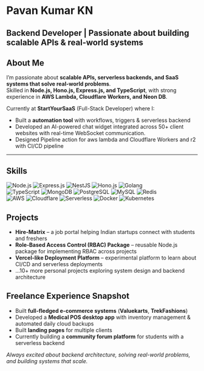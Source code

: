 # Pavan Kumar KN  

**Backend Developer | Passionate about building scalable APIs & real-world systems**
---

## About Me  
I’m passionate about **scalable APIs, serverless backends, and SaaS systems that solve real-world problems**.  
Skilled in **Node.js, Hono.js, Express.js, and TypeScript**, with strong experience in **AWS Lambda, Cloudflare Workers, and Neon DB**.  

Currently at **StartYourSaaS** (Full-Stack Developer) where I:  
- Built a **automation tool** with workflows, triggers & serverless backend  
- Developed an AI-powered chat widget integrated across 50+ client websites with real-time WebSocket communication.
- Designed Pipeline action for aws lambda and Cloudflare Workers and r2 with CI/CD pipeline 

---

## Skills
![Node.js](https://img.shields.io/badge/Node.js-339933?logo=nodedotjs&logoColor=white&style=flat)
![Express.js](https://img.shields.io/badge/Express.js-000000?logo=express&logoColor=white&style=flat)
![NestJS](https://img.shields.io/badge/NestJS-e0234e?logo=nestjs&logoColor=white&style=flat)
![Hono.js](https://img.shields.io/badge/Hono.js-ff69b4?logo=javascript&logoColor=white&style=flat)
![Golang](https://img.shields.io/badge/Go-00ADD8?logo=go&logoColor=white&style=flat)  
![TypeScript](https://img.shields.io/badge/TypeScript-3178c6?logo=typescript&logoColor=white&style=flat)
![MongoDB](https://img.shields.io/badge/MongoDB-47A248?logo=mongodb&logoColor=white&style=flat)
![PostgreSQL](https://img.shields.io/badge/PostgreSQL-4169E1?logo=postgresql&logoColor=white&style=flat)
![MySQL](https://img.shields.io/badge/MySQL-4479A1?logo=mysql&logoColor=white&style=flat)
![Redis](https://img.shields.io/badge/Redis-DC382D?logo=redis&logoColor=white&style=flat)  
![AWS](https://img.shields.io/badge/AWS-232F3E?logo=amazonaws&logoColor=white&style=flat)
![Cloudflare](https://img.shields.io/badge/Cloudflare-F38020?logo=cloudflare&logoColor=white&style=flat)
![Serverless](https://img.shields.io/badge/Serverless-FD5750?logo=serverless&logoColor=white&style=flat)
![Docker](https://img.shields.io/badge/Docker-2496ED?logo=docker&logoColor=white&style=flat)
![Kubernetes](https://img.shields.io/badge/Kubernetes-326CE5?logo=kubernetes&logoColor=white&style=flat)

## Projects
- **Hire-Matrix** – a job portal helping Indian startups connect with students and freshers  
- **Role-Based Access Control (RBAC) Package** – reusable Node.js package for implementing RBAC across projects  
- **Vercel-like Deployment Platform** – experimental platform to learn about CI/CD and serverless deployments  
- ...10+ more personal projects exploring system design and backend architecture  

## Freelance Experience Snapshot
- Built **full-fledged e-commerce systems** (**Valuekarts**, **TrekFashions**)  
- Developed a **Medical POS desktop app** with inventory management & automated daily cloud backups  
- Built **landing pages** for multiple clients  
- Currently building a **community forum platform** for students with a serverless backend  


*Always excited about backend architecture, solving real-world problems, and building systems that scale.*
